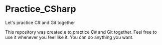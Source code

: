 # Practice_CSharp
Let's practice C# and Git together

This repository was created e to practice C# and Git together.
Feel free to use it whenever you feel like it. You can do anything you want.
